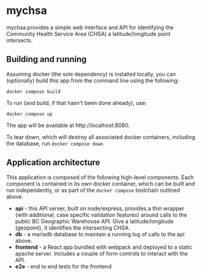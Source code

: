# mychsa

mychsa provides a simple web interface and API for identifying the
Community Health Service Area (CHSA) a latitude/longitude point
intersects.

## Building and running

Assuming docker (the sole dependency) is installed locally, you can
(optionally) build this app from the command line using the following:

    docker compose build

To run (and build, if that hasn't been done already), use:

    docker compose up

The app will be available at http://localhost:8080.    

To tear down, which will destroy all associated docker containers,
including the database, run `docker compose down`.

## Application architecture

This application is composed of the following high-level components. Each component
is contained in its own docker container, which can be built and run
independently, or as part of the `docker compose` toolchain outlined above.

 - **api** - this API server, built on node/express, provides a thin wrapper
  (with additional, case specific validation features) around calls to the public BC Geographic Warehouse API. Give a latitude/longitude (geopoint), it identifies the intersecting CHSA.
 - **db** - a mariadb database to maintain a running log of calls to the api above.
 - **frontend** - a React app bundled with webpack and deployed to a static apache server. Includes a couple of form controls to interact with the API.
 - **e2e** - end to end tests for the frontend

